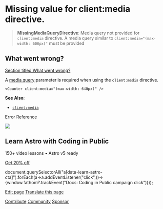 Missing value for client:media directive.
=========================================

> **MissingMediaQueryDirective**: Media query not provided for `client:media` directive. A media query similar to `client:media="(max-width: 600px)"` must be provided

What went wrong?
----------------

[Section titled What went wrong?](#what-went-wrong)

A [media query](https://developer.mozilla.org/en-US/docs/Web/CSS/Media_Queries/Using_media_queries) parameter is required when using the `client:media` directive.

    <Counter client:media="(max-width: 640px)" />

**See Also:**

*   [`client:media`](/en/reference/directives-reference/#clientmedia)

Error Reference

![](/_astro/CodingInPublic.DpaYu7Qd_5sx41.webp)

Learn Astro with **Coding in Public**
-------------------------------------

150+ video lessons • Astro v5 ready

[Get 20% off](https://learnastro.dev?code=ASTRO_PROMO)

document.querySelectorAll("a\[data-learn-astro-cta\]").forEach(a=>a.addEventListener("click",()=>{window.fathom?.trackEvent("Docs: Coding in Public campaign click")}));

[Edit page](https://github.com/withastro/astro/blob/main/packages/astro/src/core/errors/errors-data.ts) [Translate this page](https://contribute.docs.astro.build/guides/i18n/)

[Contribute](/en/contribute/) [Community](https://astro.build/chat) [Sponsor](https://opencollective.com/astrodotbuild)

